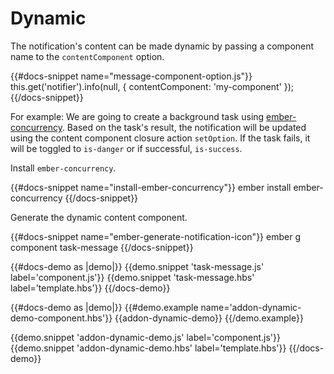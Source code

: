 # Dynamic

The notification's content can be made dynamic by passing a component 
name to the `contentComponent` option.

{{#docs-snippet name="message-component-option.js"}}
  this.get('notifier').info(null, { contentComponent: 'my-component' });
{{/docs-snippet}}

For example: We are going to create a background task 
using [ember-concurrency](http://ember-concurrency.com/). Based on the 
task's result, the notification will be updated using the content 
component closure action `setOption`. If the task fails, it will be 
toggled to `is-danger` or if successful, `is-success`.

Install `ember-concurrency`.

{{#docs-snippet name="install-ember-concurrency"}}
  ember install ember-concurrency
{{/docs-snippet}}

Generate the dynamic content component.

{{#docs-snippet name="ember-generate-notification-icon"}}
  ember g component task-message
{{/docs-snippet}}

{{#docs-demo as |demo|}}
  {{demo.snippet 'task-message.js' label='component.js'}}
  {{demo.snippet 'task-message.hbs' label='template.hbs'}}
{{/docs-demo}}

{{#docs-demo as |demo|}}
  {{#demo.example name='addon-dynamic-demo-component.hbs'}}
    {{addon-dynamic-demo}}
  {{/demo.example}}
  
  {{demo.snippet 'addon-dynamic-demo.js' label='component.js'}}
  {{demo.snippet 'addon-dynamic-demo.hbs' label='template.hbs'}}
{{/docs-demo}}

